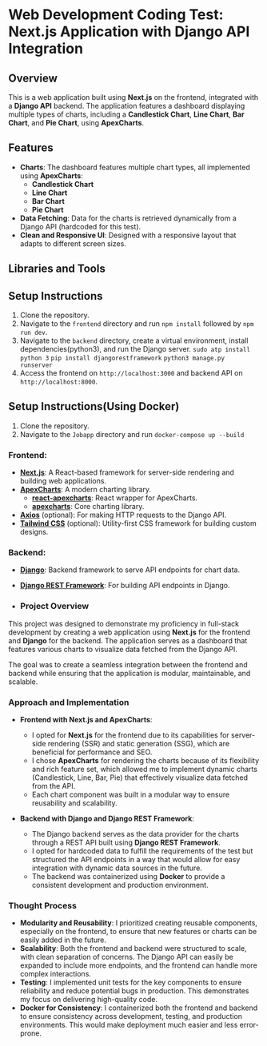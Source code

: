 # Web Development Coding Test: Next.js Application with Django API Integration

## Overview

This is a web application built using **Next.js** on the frontend, integrated with a **Django API** backend. The application features a dashboard displaying multiple types of charts, including a **Candlestick Chart**, **Line Chart**, **Bar Chart**, and **Pie Chart**, using **ApexCharts**.

## Features

- **Charts**: The dashboard features multiple chart types, all implemented using **ApexCharts**:
  - **Candlestick Chart**
  - **Line Chart**
  - **Bar Chart**
  - **Pie Chart**
- **Data Fetching**: Data for the charts is retrieved dynamically from a Django API (hardcoded for this test).
- **Clean and Responsive UI**: Designed with a responsive layout that adapts to different screen sizes.

## Libraries and Tools

## Setup Instructions

1. Clone the repository.
2. Navigate to the `frontend` directory and run `npm install` followed by `npm run dev`.
3. Navigate to the `backend` directory, create a virtual environment, install dependencies(python3), and run the Django server. `sudo atp install python 3` `pip install djangorestframework` `python3 manage.py runserver`
4. Access the frontend on `http://localhost:3000` and backend API on `http://localhost:8000`.


## Setup Instructions(Using Docker)

1. Clone the repository.
2. Navigate to the `Jobapp` directory and run `docker-compose up --build` 


### Frontend:
- **[Next.js](https://nextjs.org/)**: A React-based framework for server-side rendering and building web applications.
- **[ApexCharts](https://apexcharts.com/)**: A modern charting library.
  - **[react-apexcharts](https://github.com/apexcharts/react-apexcharts)**: React wrapper for ApexCharts.
  - **[apexcharts](https://github.com/apexcharts/apexcharts.js)**: Core charting library.
- **[Axios](https://axios-http.com/)** (optional): For making HTTP requests to the Django API.
- **[Tailwind CSS](https://tailwindcss.com/)** (optional): Utility-first CSS framework for building custom designs.

### Backend:
- **[Django](https://www.djangoproject.com/)**: Backend framework to serve API endpoints for chart data.
- **[Django REST Framework](https://www.django-rest-framework.org/)**: For building API endpoints in Django.

- ### Project Overview

This project was designed to demonstrate my proficiency in full-stack development by creating a web application using **Next.js** for the frontend and **Django** for the backend. The application serves as a dashboard that features various charts to visualize data fetched from the Django API. 

The goal was to create a seamless integration between the frontend and backend while ensuring that the application is modular, maintainable, and scalable.

### Approach and Implementation

- **Frontend with Next.js and ApexCharts**:
    - I opted for **Next.js** for the frontend due to its capabilities for server-side rendering (SSR) and static generation (SSG), which are beneficial for performance and SEO.
    - I chose **ApexCharts** for rendering the charts because of its flexibility and rich feature set, which allowed me to implement dynamic charts (Candlestick, Line, Bar, Pie) that effectively visualize data fetched from the API.
    - Each chart component was built in a modular way to ensure reusability and scalability.

- **Backend with Django and Django REST Framework**:
    - The Django backend serves as the data provider for the charts through a REST API built using **Django REST Framework**.
    - I opted for hardcoded data to fulfill the requirements of the test but structured the API endpoints in a way that would allow for easy integration with dynamic data sources in the future.
    - The backend was containerized using **Docker** to provide a consistent development and production environment.

### Thought Process

- **Modularity and Reusability**: I prioritized creating reusable components, especially on the frontend, to ensure that new features or charts can be easily added in the future.
- **Scalability**: Both the frontend and backend were structured to scale, with clean separation of concerns. The Django API can easily be expanded to include more endpoints, and the frontend can handle more complex interactions.
- **Testing**: I implemented unit tests for the key components to ensure reliability and reduce potential bugs in production. This demonstrates my focus on delivering high-quality code.
- **Docker for Consistency**: I containerized both the frontend and backend to ensure consistency across development, testing, and production environments. This would make deployment much easier and less error-prone.



